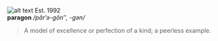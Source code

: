 ![alt text](https://www.bou-samra.org/paragon/assets/paragon-software.png)
Est. 1992  
**paragon** <em>/păr′ə-gŏn″, -gən/</em>  
> A model of excellence or perfection of a kind; a peerless example. 

